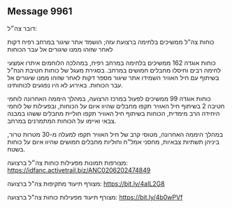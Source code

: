 ## Message 9961

דובר צה״ל:

כוחות צה"ל ממשיכים בלחימה ברצועת עזה; הושמד אתר שיגור במרחב רפיח דקות לאחר שזוהו ממנו שיגורים אל עבר הכוחות

כוחות אוגדה 162 ממשיכים בלחימה במרחב רפיח, במהלכה הלוחמים איתרו אמצעי לחימה רבים וחיסלו מחבלים חמושים במרחב.
בסגירת מעגל של כוחות חטיבת הנח"ל בשיתוף עם חיל האוויר השמידו אתר שיגור מספר דקות לאחר שזוהו ממנו שיגורים אל עבר הכוחות. באירוע לא היו נפגעים לכוחותינו.

כוחות אוגדה 99 ממשיכים לפעול במרכז הרצועה, במהלך היממה האחרונה לוחמי חטיבה 2 בשיתוף חיל האוויר תקפו מחבלים שהיוו איום על הכוחות, ובפעילות של לוחמי היחידה הרב מימדית, הכוחות בשיתוף חיל האוויר תקפו חוליית מחבלים ששהו במבנה צבאי ואיימו על הכוחות המתמרנים במרחב. 

במהלך היממה האחרונה, מטוסי קרב של חיל האוויר תקפו למעלה מ-30 מטרות טרור, ביניהן תשתיות צבאיות, מחסני אמל"ח וחוליות מחבלים חמושים שהיוו איום על כוחות בשטח.

מצורפות תמונות מפעילות כוחות צה״ל ברצועה: https://idfanc.activetrail.biz/ANC0206202474849

מצורף תיעוד מתקיפות צה"ל ברצועה: https://bit.ly/4aIL2G8

מצורף תיעוד מפעילות כוחות צה"ל ברצועה: https://bit.ly/4b0wPVf

